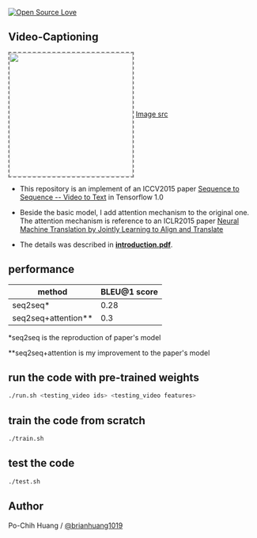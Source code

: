 [![Open Source Love](https://badges.frapsoft.com/os/v1/open-source-150x25.png?v=103)](https://github.com/ellerbrock/open-source-badges/)

## Video-Captioning

<img align='center' style="border-color:gray;border-width:2px;border-style:dashed"   src='https://vsubhashini.github.io/imgs/S2VTarchitecture.png' padding='5px' height="250px"></img>
<a href='https://vsubhashini.github.io/imgs/S2VTarchitecture.png'>Image src</a>

- This repository is an implement of an ICCV2015 paper [Sequence to Sequence -- Video to Text](https://arxiv.org/abs/1505.00487) in Tensorflow 1.0

- Beside the basic model, I add attention mechanism to the original one. The attention mechanism is reference to an ICLR2015 paper [Neural Machine Translation by Jointly Learning to Align and Translate](https://arxiv.org/abs/1409.0473)

- The details was described in [__introduction.pdf__](https://github.com/brianhuang1019/Video-Captioning/blob/master/introduction.pdf).

## performance
|method|BLEU@1 score|
|---|---
|seq2seq*|0.28|
|seq2seq+attention**|0.3

*seq2seq is the reproduction of paper's model

**seq2seq+attention is my improvement to the paper's model

## run the code with pre-trained weights
```bash
./run.sh <testing_video ids> <testing_video features>
```

## train the code from scratch
```bash
./train.sh
```

## test the code
```bash
./test.sh
```

## Author
Po-Chih Huang / [@brianhuang1019](http://brianhuang1019.github.io/)
